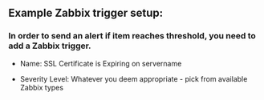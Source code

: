 ## Example Zabbix trigger setup:

### In order to send an alert if item reaches threshold, you need to add a Zabbix trigger.
- Name: SSL Certificate is Expiring on servername

- Severity Level: Whatever you deem appropriate - pick from available Zabbix types

